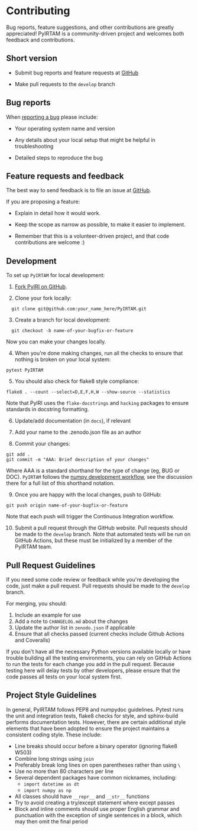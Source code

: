 Contributing
============

Bug reports, feature suggestions, and other contributions are greatly
appreciated!  PyIRTAM is a community-driven project and welcomes both feedback
and contributions.

Short version
-------------

* Submit bug reports and feature requests at
  [GitHub](https://github.com/victoriyaforsythe/PyIRTAM/issues)

* Make pull requests to the ``develop`` branch

Bug reports
-----------

When [reporting a bug](https://github.com/victoriyaforsythe/PyIRTAM/issues)
please include:

* Your operating system name and version

* Any details about your local setup that might be helpful in troubleshooting

* Detailed steps to reproduce the bug

Feature requests and feedback
-----------------------------

The best way to send feedback is to file an issue at
[GitHub](https://github.com/victoriyaforsythe/PyIRTAM/issues).

If you are proposing a feature:

* Explain in detail how it would work.

* Keep the scope as narrow as possible, to make it easier to implement.

* Remember that this is a volunteer-driven project, and that code contributions
  are welcome :)

Development
-----------

To set up `PyIRTAM` for local development:

1. [Fork PyIRI on GitHub](https://github.com/victoriyaforsythe/PyIRTAM/fork).

2. Clone your fork locally:

  ```
    git clone git@github.com:your_name_here/PyIRTAM.git
  ```

3. Create a branch for local development:

  ```
    git checkout -b name-of-your-bugfix-or-feature
  ```

   Now you can make your changes locally.

4. When you're done making changes, run all the checks to ensure that nothing
  is broken on your local system:

  ```
  pytest PyIRTAM
  ```

5. You should also check for flake8 style compliance:

  ```
  flake8 . --count --select=D,E,F,H,W --show-source --statistics
  ```

  Note that PyIRI uses the `flake-docstrings` and `hacking` packages to ensure
  standards in docstring formatting.


6. Update/add documentation (in ``docs``), if relevant

7. Add your name to the .zenodo.json file as an author

8. Commit your changes:
  ```
  git add .
  git commit -m "AAA: Brief description of your changes"
  ```
  Where AAA is a standard shorthand for the type of change (eg, BUG or DOC).
  `PyIRTAM` follows the [numpy development workflow](https://numpy.org/doc/stable/dev/development_workflow.html),
  see the discussion there for a full list of this shorthand notation.  

9. Once you are happy with the local changes, push to GitHub:
  ```
  git push origin name-of-your-bugfix-or-feature
  ```
  Note that each push will trigger the Continuous Integration workflow.

10. Submit a pull request through the GitHub website. Pull requests should be
   made to the ``develop`` branch.  Note that automated tests will be run on
   GitHub Actions, but these must be initialized by a member of the PyIRTAM
   team.

Pull Request Guidelines
-----------------------

If you need some code review or feedback while you're developing the code, just
make a pull request. Pull requests should be made to the ``develop`` branch.

For merging, you should:

1. Include an example for use
2. Add a note to ``CHANGELOG.md`` about the changes
3. Update the author list in ``zenodo.json`` if applicable
4. Ensure that all checks passed (current checks include Github Actions and
   Coveralls)

If you don't have all the necessary Python versions available locally or have
trouble building all the testing environments, you can rely on GitHub Actions
to run the tests for each change you add in the pull request. Because testing
here will delay tests by other developers, please ensure that the code passes
all tests on your local system first.


Project Style Guidelines
------------------------

In general, PyIRTAM follows PEP8 and numpydoc guidelines.  Pytest runs the unit
and integration tests, flake8 checks for style, and sphinx-build performs
documentation tests.  However, there are certain additional style elements that
have been adopted to ensure the project maintains a consistent coding style.
These include:

* Line breaks should occur before a binary operator (ignoring flake8 W503)
* Combine long strings using `join`
* Preferably break long lines on open parentheses rather than using `\`
* Use no more than 80 characters per line
* Several dependent packages have common nicknames, including:
  * `import datetime as dt`
  * `import numpy as np`
* All classes should have `__repr__` and `__str__` functions
* Try to avoid creating a try/except statement where except passes
* Block and inline comments should use proper English grammar and punctuation
  with the exception of single sentences in a block, which may then omit the
  final period
